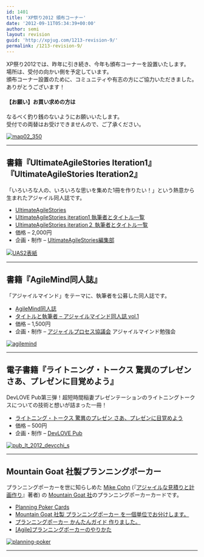 ```yaml
---
id: 1401
title: 'XP祭り2012 頒布コーナー'
date: '2012-09-11T05:34:39+00:00'
author: semi
layout: revision
guid: 'http://xpjug.com/1213-revision-9/'
permalink: /1213-revision-9/
---
```


XP祭り2012では、昨年に引き続き、今年も頒布コーナーを設置いたします。  
場所は、受付の向かい側を予定しています。  
頒布コーナー設置のために、コミュニティや有志の方にご協力いただきました。ありがとうございます！

#### 【お願い】お買い求めの方は

なるべく釣り銭のないようにお願いいたします。  
受付での両替はお受けできませんので、ご了承ください。

[![](http://xpjug.com/wp-content/uploads/2012/08/map02_350.png "map02_350")](http://xpjug.com/wp-content/uploads/2012/08/map02_350.png)

---

## 書籍『UltimateAgileStories Iteration1』『UltimateAgileStories Iteration2』

「いろいろな人の、いろいろな思いを集めた1冊を作りたい！」という熱意から生まれたアジャイル同人誌です。

- [UltimateAgileStories ](http://ultimateagilestories.web.fc2.com/)
- [UltimateAgileStories iteration1 執筆者とタイトル一覧](http://ultimateagilestories.web.fc2.com/bookcontents1.html)
- [UltimateAgileStories iteration２ 執筆者とタイトル一覧](http://ultimateagilestories.web.fc2.com/bookcontents2.html)
- 価格 – 2,000円
- 企画・制作 – [UltimateAgileStories編集部](http://ultimateagilestories.blog.fc2.com/)

[![](http://xpjug.com/wp-content/uploads/2012/08/331df8013b9b3f74be4c76c4e0a7826c-226x300.png "UAS2表紙")](http://ultimateagilestories.web.fc2.com/)

---

## 書籍『AgileMind同人誌』

「アジャイルマインド」をテーマに、執筆者を公募した同人誌です。

- [AgileMind同人誌](http://www.facebook.com/AgileMindMagazine)
- [タイトルと執筆者 – アジャイルマインド同人誌 vol.1](http://goo.gl/u5Gqx)
- 価格 – 1,500円
- 企画・制作 – [アジャイルプロセス協議会](http://www.agileprocess.jp/) アジャイルマインド勉強会

[![](http://xpjug.com/wp-content/uploads/2012/08/agilemind-300x212.jpg "agilemind")](http://www.facebook.com/AgileMindMagazine)

---

## 電子書籍『ライトニング・トークス 驚異のプレゼン さあ、プレゼンに目覚めよう』

DevLOVE Pub第三弾！超短時間稲妻プレゼンテーションのライトニングトークスについての技術と想いが詰まった一冊！

- [ライトニング・トークス 驚異のプレゼン さあ、プレゼンに目覚めよう](http://www.devlove.org/devlove-pub/the_presentation_secrets_of_lightning_talks)
- 価格 – 500円
- 企画・制作 – [DevLOVE Pub](http://www.devlove.org/devlove-pub)

[![](http://xpjug.com/wp-content/uploads/2012/08/pub_lt_2012_devcchi_s.png "pub_lt_2012_devcchi_s")](http://www.devlove.org/devlove-pub/the_presentation_secrets_of_lightning_talks)

---

## Mountain Goat 社製プランニングポーカー

プランニングポーカーを世に知らしめた [Mike Cohn](http://www.mountaingoatsoftware.com/company/about-mike-cohn) (『[アジャイルな見積りと計画作り](http://goo.gl/TCYWU)』著者) の [Mountain Goat 社](http://www.mountaingoatsoftware.com/)のプランニングポーカーカードです。

- [Planning Poker Cards](http://store.mountaingoatsoftware.com/)
- [Mountain Goat 社製 プランニングポーカー を一個単位でお分けします。](http://jp.agilergo.com/15)
- [プランニングポーカー かんたんガイド 作りました。](http://d.hatena.ne.jp/wayaguchi/20120218/1329524230)
- [\[Agile\]プランニングポーカーのやりかた](http://www.ryuzee.com/contents/blog/4664)

[![](http://xpjug.com/wp-content/uploads/2012/08/planning-poker.jpg "planning-poker")](http://jp.agilergo.com/15)

---